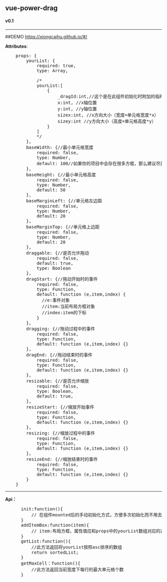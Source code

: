 ## vue-power-drag
#### v0.1
---

##DEMO
<a href='https://xiongcaihu.github.io/#/'>https://xiongcaihu.github.io/#/</a>

<b>Attributes</b>:
<pre>
    props: {
        yourList: {
            required: true,
            type: Array,   
            
            /*
            yourList:[
                {
                    _dragId:int,//这个是在此组件初始化时附加的临时变量，代表当前对象所在yourList中的下标值（请勿传入相同字段）
                    x:int, //x轴位置
                    y:int, //y轴位置
                    sizex:int, //x方向大小（宽度=单元格宽度*x）
                    sizey:int //y方向大小（高度=单元格高度*y）
                }
            ]
            */
        },
        baseWidth: {//最小单元格宽度
            required: false,
            type: Number,
            default: 100//如果你的项目中会存在很多方框，那么建议尽量用大一点的数字
        },
        baseHeight: {//最小单元格高度
            required: false,
            type: Number,
            default: 50
        },
        baseMarginLeft: {//单元格左边距
            required: false,
            type: Number,
            default: 20
        },
        baseMarginTop: {//单元格上边距
            required: false,
            type: Number,
            default: 20
        },
        draggable: {//是否允许拖动
            required: false,
            default: true,
            type: Boolean
        },
        dragStart: {//拖动开始时的事件
            required: false,
            type: Function,
            default: function (e,item,index) {
              //e:事件对象
              //item:当前布局方框对象
              //index:item的下标
            }
        },
        dragging: {//拖动过程中的事件
            required: false,
            type: Function,
            default: function (e,item,index) {}
        },
        dragEnd: {//拖动结束时的事件
            required: false,
            type: Function,
            default: function (e,item,index) {}
        },
        resizable: {//是否允许缩放
            required: false,
            type: Boolean,
            default: true,
        },
        resizeStart: {//缩放开始事件
            required: false,
            type: Function,
            default: function (e,item,index) {}
        },
        resizing: {//缩放过程中的事件
            required: false,
            type: Function,
            default: function (e,item,index) {}
        },
        resizeEnd: {//缩放结束时的事件
            required: false,
            type: Function,
            default: function (e,item,index) {}
        }
    }
</pre>
-----

<b>Api：</b>
<pre>
      init:function(){
          // 在组件mounted后的手动初始化方式，方便多次初始化而不用去重新载入组件。
      } 
      addItemBox:function(item){
          // item:布局方框，属性值应和props中的yourList数组对应的对象相同
      }
      getList:function(){
          //此方法返回将yourList按照asc排序的数组
          return sortedList; 
      }
      getMaxCell：function(){
          //此方法返回当前宽度下每行的最大单元格个数
      }    
</pre>
